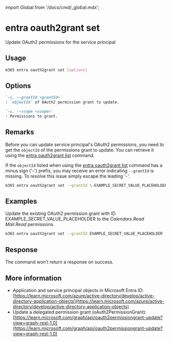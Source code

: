 <!-- DISCLAIMER: All secrets, passwords, and sensitive values in this document are examples only and not real credentials. -->
import Global from '/docs/cmd/_global.mdx';

# entra oauth2grant set

Update OAuth2 permissions for the service principal

## Usage

```sh
m365 entra oauth2grant set [options]
```

## Options

```md definition-list
`-i, --grantId <grantId>`
: `objectId` of OAuth2 permission grant to update.

`-s, --scope <scope>`
: Permissions to grant.
```

<Global />

## Remarks

Before you can update service principal's OAuth2 permissions, you need to get the `objectId` of the permissions grant to update. You can retrieve it using the [entra oauth2grant list](./oauth2grant-list.mdx) command.

If the `objectId` listed when using the [entra oauth2grant list](./oauth2grant-list.mdx) command has a minus sign ('-') prefix, you may receive an error indicating `--grantId` is missing. To resolve this issue simply escape the leading '-'.  

```sh
m365 entra oauth2grant set --grantId \-EXAMPLE_SECRET_VALUE_PLACEHOLDER
```

## Examples

Update the existing OAuth2 permission grant with ID EXAMPLE_SECRET_VALUE_PLACEHOLDER to the _Calendars.Read Mail.Read_ permissions.

```sh
m365 entra oauth2grant set --grantId EXAMPLE_SECRET_VALUE_PLACEHOLDER --scope "Calendars.Read Mail.Read"
```

## Response

The command won't return a response on success.

## More information

- Application and service principal objects in Microsoft Entra ID: [https://learn.microsoft.com/azure/active-directory/develop/active-directory-application-objects](https://learn.microsoft.com/azure/active-directory/develop/active-directory-application-objects)
- Update a delegated permission grant (oAuth2PermissionGrant): [https://learn.microsoft.com/graph/api/oauth2permissiongrant-update?view=graph-rest-1.0](https://learn.microsoft.com/graph/api/oauth2permissiongrant-update?view=graph-rest-1.0)
